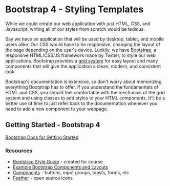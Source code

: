 # Bootstrap 4 - Styling Templates

While we could create our web application with just HTML, CSS, and Javascript, writing all of our styles from scratch would be tedious.

Say we have an application that will be used by desktop, tablet, and mobile users alike. Our CSS would have to be responsive, changing the layout of the page depending on the user's device. Luckily, we have [Bootstrap](http://getbootstrap.com/), a responsive HTML/CSS/JS framework made by Twitter, to style our web applications. Bootstrap provides a [grid system](https://getbootstrap.com/docs/4.3/layout/grid/) for easy layout and many components that will give the application a clean, modern, and consistent look.

Bootstrap's documentation is extensive, so don't worry about memorizing everything Bootstrap has to offer. If you understand the fundamentals of HTML and CSS, you should feel comfortable with the mechanics of the grid system and using classes to add styles to your HTML components. It'll be a better use of time to just refer back to the documentation whenever you need to add a new component to your webpage.

## Getting Started - Bootstrap 4

[Bootstrap Docs for Getting Started](https://getbootstrap.com/docs/4.3/getting-started/introduction/)

### Resources

- [Bootstrap Style Guide](https://drive.google.com/file/d/1fumbJT-ln-WzrSY_ZEtN44WhAw2asyXF/view) - created for course
- [Example Bootstrap Components and Layouts](https://getbootstrap.com/docs/4.3/examples/)
- [Components](https://getbootstrap.com/docs/4.3/components/) - buttons, input groups, toasts, forms, etc
- [Feather](https://feathericons.com/) - open source icons

